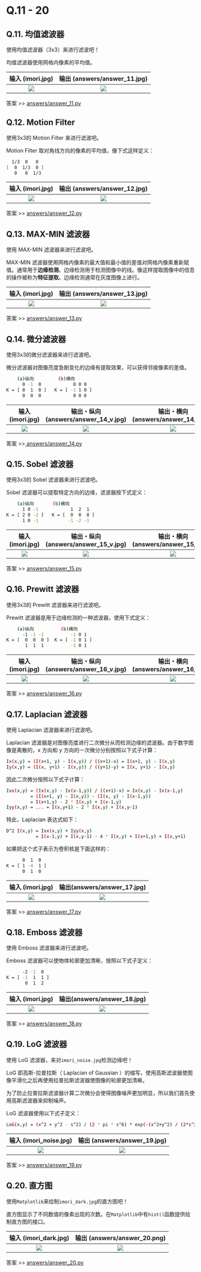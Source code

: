 # Q.11 - 20

## Q.11. 均值滤波器

使用均值滤波器（3x3）来进行滤波吧！

均值滤波器使用网格内像素的平均值。

| 输入 (imori.jpg) | 输出 (answers/answer_11.jpg) |
| :--------------: | :--------------------------: |
|  ![](imori.jpg)  |  ![](answers/answer_11.jpg)  |

答案 >> [answers/answer_11.py](https://github.com/yoyoyo-yo/Gasyori100knock/blob/master/Question_11_20/answers/answer_11.py)


## Q.12. Motion Filter

使用3x3的 Motion Filter 来进行滤波吧。

Motion Filter 取对角线方向的像素的平均值，像下式这样定义：

```bash
  1/3  0   0
[  0  1/3  0 ]
   0   0  1/3
```

| 输入 (imori.jpg) | 输出 (answers/answer_12.jpg) |
| :--------------: | :--------------------------: |
|  ![](imori.jpg)  |  ![](answers/answer_12.jpg)  |

答案 >> [answers/answer_12.py](https://github.com/yoyoyo-yo/Gasyori100knock/blob/master/Question_11_20/answers/answer_12.py)

## Q.13. MAX-MIN 滤波器

使用 MAX-MIN 滤波器来进行滤波吧。

MAX-MIN 滤波器使用网格内像素的最大值和最小值的差值对网格内像素重新赋值。通常用于**边缘检测**。边缘检测用于检测图像中的线。像这样提取图像中的信息的操作被称为**特征提取**。边缘检测通常在灰度图像上进行。

| 输入 (imori.jpg) | 输出 (answers/answer_13.jpg) |
| :--------------: | :--------------------------: |
|  ![](imori.jpg)  |  ![](answers/answer_13.jpg)  |

答案 >> [answers/answer_13.py](https://github.com/yoyoyo-yo/Gasyori100knock/blob/master/Question_11_20/answers/answer_13.py)


## Q.14. 微分滤波器

使用3x3的微分滤波器来进行滤波吧。

微分滤波器对图像亮度急剧变化的边缘有提取效果，可以获得邻接像素的差值。

```bash
    (a)纵向         (b)横向
      0 -1  0            0 0 0
K = [ 0  1  0 ]   K = [ -1 1 0 ]
      0  0  0            0 0 0
```

| 输入 (imori.jpg) | 输出・纵向 (answers/answer_14_v.jpg) | 输出・横向 (answers/answer_14_h.jpg) |
| :--------------: | :----------------------------------: | :----------------------------------: |
|  ![](imori.jpg)  |     ![](answers/answer_14_v.jpg)     |     ![](answers/answer_14_h.jpg)     |

答案 >>[ answers/answer_14.py](https://github.com/yoyoyo-yo/Gasyori100knock/blob/master/Question_11_20/answers/answer_14.py)

## Q.15. Sobel 滤波器

使用3x3的 Sobel 滤波器来进行滤波吧。

Sobel 滤波器可以提取特定方向的边缘，滤波器按下式定义：

```bash
    (a)纵向       (b)横向
      1 0 -1            1  2  1
K = [ 2 0 -2 ]   K = [  0  0  0 ]
      1 0 -1           -1 -2 -1
```

| 输入 (imori.jpg) | 输出・纵向 (answers/answer_15_v.jpg) | 输出・横向 (answers/answer_15_h.jpg) |
| :--------------: | :----------------------------------: | :----------------------------------: |
|  ![](imori.jpg)  |     ![](answers/answer_15_v.jpg)     |     ![](answers/answer_15_h.jpg)     |

答案 >> [answers/answer_15.py](https://github.com/yoyoyo-yo/Gasyori100knock/blob/master/Question_11_20/answers/answer_15.py)

## Q.16. Prewitt 滤波器

使用3x3的 Prewitt 滤波器来进行滤波吧。

Prewitt 滤波器是用于边缘检测的一种滤波器，使用下式定义：

```bash
    (a)纵向          (b)横向
      -1 -1 -1          -1 0 1
K = [  0  0  0 ]  K = [ -1 0 1 ]
       1  1  1          -1 0 1
```

| 输入 (imori.jpg) | 输出・纵向 (answers/answer_16_v.jpg) | 输出・横向 (answers/answer_16_h.jpg) |
| :--------------: | :----------------------------------: | :----------------------------------: |
|  ![](imori.jpg)  |     ![](answers/answer_16_v.jpg)     |     ![](answers/answer_16_h.jpg)     |

答案 >> [answers/answer_16.py](https://github.com/yoyoyo-yo/Gasyori100knock/blob/master/Question_11_20/answers/answer_16.py)


## Q.17. Laplacian 滤波器

使用 Laplacian 滤波器来进行滤波吧。

Laplacian 滤波器是对图像亮度进行二次微分从而检测边缘的滤波器。由于数字图像是离散的，x 方向和 y 方向的一次微分分别按照以下式子计算：

```bash
Ix(x,y) = (I(x+1, y) - I(x,y)) / ((x+1)-x) = I(x+1, y) - I(x,y)
Iy(x,y) = (I(x, y+1) - I(x,y)) / ((y+1)-y) = I(x, y+1) - I(x,y)
```

因此二次微分按照以下式子计算：

```bash
Ixx(x,y) = (Ix(x,y) - Ix(x-1,y)) / ((x+1)-x) = Ix(x,y) - Ix(x-1,y)
         = (I(x+1, y) - I(x,y)) - (I(x, y) - I(x-1,y))
         = I(x+1,y) - 2 * I(x,y) + I(x-1,y)
Iyy(x,y) = ... = I(x,y+1) - 2 * I(x,y) + I(x,y-1)
```

特此，Laplacian 表达式如下：

```bash
D^2 I(x,y) = Ixx(x,y) + Iyy(x,y)
           = I(x-1,y) + I(x,y-1) - 4 * I(x,y) + I(x+1,y) + I(x,y+1)
```

如果把这个式子表示为卷积核是下面这样的：

```bash
      0  1  0
K = [ 1 -4  1 ]
      0  1  0
```

| 输入 (imori.jpg) | 输出(answers/answer_17.jpg) |
| :--------------: | :-------------------------: |
|  ![](imori.jpg)  | ![](answers/answer_17.jpg)  |  |

答案 >> [answers/answer_17.py](https://github.com/yoyoyo-yo/Gasyori100knock/blob/master/Question_11_20/answers/answer_17.py)

## Q.18. Emboss 滤波器

使用 Emboss 滤波器来进行滤波吧。

Emboss 滤波器可以使物体轮廓更加清晰，按照以下式子定义：

```bash
      -2 -1  0
K = [ -1  1  1 ]
       0  1  2
```

| 输入 (imori.jpg) | 输出(answers/answer_18.jpg) |
| :--------------: | :-------------------------: |
|  ![](imori.jpg)  | ![](answers/answer_18.jpg)  |

答案 >> [answers/answer_18.py](https://github.com/yoyoyo-yo/Gasyori100knock/blob/master/Question_11_20/answers/answer_18.py)

## Q.19. LoG 滤波器

使用 LoG  滤波器，来对`imori_noise.jpg`检测边缘吧！

 LoG  即高斯-拉普拉斯（ Laplacian of Gaussian ）的缩写，使用高斯滤波器使图像平滑化之后再使用拉普拉斯滤波器使图像的轮廓更加清晰。

为了防止拉普拉斯滤波器计算二次微分会使得图像噪声更加明显，所以我们首先使用高斯滤波器来抑制噪声。

 LoG  滤波器使用以下式子定义：

```bash
LoG(x,y) = (x^2 + y^2 - s^2) / (2 * pi * s^6) * exp(-(x^2+y^2) / (2*s^2))
```

| 输入 (imori_noise.jpg) | 输出 (answers/answer_19.jpg) |
| :--------------------: | :--------------------------: |
|  ![](imori_noise.jpg)  |  ![](answers/answer_19.jpg)  |

答案 >> [answers/answer_19.py](https://github.com/yoyoyo-yo/Gasyori100knock/blob/master/Question_11_20/answers/answer_19.py)

## Q.20. 直方图

使用`Matplotlib`来绘制`imori_dark.jpg`的直方图吧！

直方图显示了不同数值的像素出现的次数。在`Matplotlib`中有`hist()`函数提供绘制直方图的接口。

| 输入 (imori_dark.jpg) | 输出 (answers/answer_20.png) |
| :-------------------: | :--------------------------: |
|  ![](imori_dark.jpg)  |  ![](answers/answer_20.png)  |

答案 >> [answers/answer_20.py](https://github.com/yoyoyo-yo/Gasyori100knock/blob/master/Question_11_20/answers/answer_20.py)

